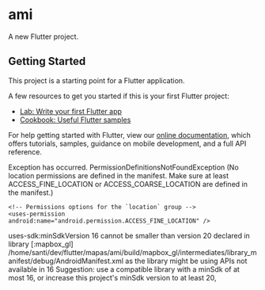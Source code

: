# ami

A new Flutter project.

## Getting Started

This project is a starting point for a Flutter application.

A few resources to get you started if this is your first Flutter project:

- [Lab: Write your first Flutter app](https://flutter.dev/docs/get-started/codelab)
- [Cookbook: Useful Flutter samples](https://flutter.dev/docs/cookbook)

For help getting started with Flutter, view our
[online documentation](https://flutter.dev/docs), which offers tutorials,
samples, guidance on mobile development, and a full API reference.


Exception has occurred.
PermissionDefinitionsNotFoundException (No location permissions are defined in the manifest. Make sure at least ACCESS_FINE_LOCATION or ACCESS_COARSE_LOCATION are defined in the manifest.)

    <!-- Permissions options for the `location` group -->
    <uses-permission android:name="android.permission.ACCESS_FINE_LOCATION" />

uses-sdk:minSdkVersion 16 cannot be smaller than version 20 declared in library [:mapbox_gl] /home/santi/dev/flutter/mapas/ami/build/mapbox_gl/intermediates/library_manifest/debug/AndroidManifest.xml as the library might be using APIs not available in 16
	Suggestion: use a compatible library with a minSdk of at most 16,
		or increase this project's minSdk version to at least 20,